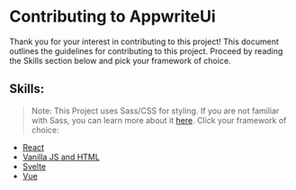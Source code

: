 # Contributing to AppwriteUi
Thank you for your interest in contributing to this project! This document outlines the guidelines for contributing to this project. Proceed by reading the Skills section below and pick your framework of choice.

## Skills:
> Note: This Project uses Sass/CSS for styling. If you are not familiar with Sass, you can learn more about it [here](https://www.youtube.com/watch?v=akDIJa0AP5c).
Click your framework of choice:
- [React](./react/README.md)
- [Vanilla JS and HTML](./vanilla-js/README.md)
- [Svelte](./svelte/README.md)
- [Vue](./vue/README.md)


